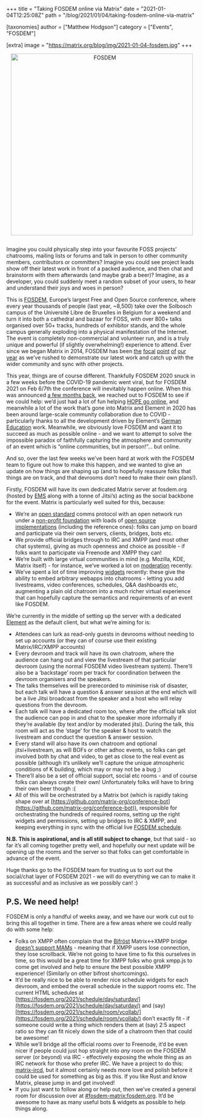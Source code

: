+++
title = "Taking FOSDEM online via Matrix"
date = "2021-01-04T12:25:08Z"
path = "/blog/2021/01/04/taking-fosdem-online-via-matrix"

[taxonomies]
author = ["Matthew Hodgson"]
category = ["Events", "FOSDEM"]

[extra]
image = "https://matrix.org/blog/img/2021-01-04-fosdem.jpg"
+++

<div style="text-align: center; padding-bottom: 1em">
<a href="https://fosdem.org">
    <img src="/blog/img/2021-01-04-fosdem.jpg" alt="FOSDEM" width="480"/>
</a>
</div>

Imagine you could physically step into your favourite FOSS projects’ chatrooms, mailing lists or forums and talk in person to other community members, contributors or committers?  Imagine you could see project leads show off their latest work in front of a packed audience, and then chat and brainstorm with them afterwards (and maybe grab a beer)?  Imagine, as a developer, you could suddenly meet a random subset of your users, to hear and understand their joys and woes in person?

This is [FOSDEM](https://fosdem.org), Europe’s largest Free and Open Source conference, where every year thousands of people (last year, ~8,500) take over the Solbosch campus of the Université Libre de Bruxelles in Belgium for a weekend and turn it into both a cathedral and bazaar for FOSS, with over 800+ talks organised over 50+ tracks, hundreds of exhibitor stands, and the whole campus generally exploding into a physical manifestation of the Internet.  The event is completely non-commercial and volunteer run, and is a truly unique and powerful (if slightly overwhelming!) experience to attend.  Ever since we began Matrix in 2014, FOSDEM has been [the](https://matrix.org/blog/2020/02/03/matrix-at-fosdem-2020) [focal](https://matrix.org/blog/2019/02/04/matrix-at-fosdem-2019) [point](https://matrix.org/blog/2018/02/05/3-d-video-calling-with-matrix-webrtc-and-webvr-at-fosdem-2018) [of](https://matrix.org/blog/2017/02/06/fosdem-2017-report) [our](https://matrix.org/blog/2016/02/03/fosdem-16-retrospective) [year](https://matrix.org/blog/2015/02/04/back-from-fosdem) as we’ve rushed to demonstrate our latest work and catch up with the wider community and sync with other projects.

This year, things are of course different.  Thankfully FOSDEM 2020 snuck in a few weeks before the COVID-19 pandemic went viral, but for FOSDEM 2021 on Feb 6/7th the conference will inevitably happen online.  When this was announced [a few months back](https://twitter.com/fosdem/status/1301167254705303554), we reached out to FOSDEM to see if we could help: we’d just had a lot of fun helping [HOPE go online](https://hackaday.com/2020/08/11/hope-2020-delivers-historic-marathon-of-hacking/), and meanwhile a lot of the work that’s gone into Matrix and Element in 2020 has been around large-scale community collaboration due to COVID - particularly thanks to all the development driven by Element’s [German Education](https://sifted.eu/articles/element-germany-deal/) work.  Meanwhile, we obviously love FOSDEM and want it to succeed as much as possible online - and we want to attempt to solve the impossible paradox of faithfully capturing the atmosphere and community of an event which is “online communities, but in person!”... but online.

And so, over the last few weeks we’ve been hard at work with the FOSDEM team to figure out how to make this happen, and we wanted to give an update on how things are shaping up (and to hopefully reassure folks that things are on track, and that devrooms don’t need to make their own plans!).

Firstly, FOSDEM will have its own dedicated Matrix server at fosdem.org (hosted by [EMS](https://element.io/matrix-services) along with a tonne of Jitsi’s) acting as the social backbone for the event.  Matrix is particularly well suited for this, because:

*   We’re an [open standard](https://matrix.org/docs/spec) comms protocol with an open network run under a [non-profit foundation](https://matrix.org/foundation) with loads of [open source implementations](https://matrix.org/docs/projects/try-matrix-now/) (including the reference ones): folks can jump on board and participate via their own servers, clients, bridges, bots etc.
*   We provide official bridges through to IRC and XMPP (and most other chat systems), giving as much openness and choice as possible - if folks want to participate via Freenode and XMPP they can!
*   We’re built with large virtual communities in mind (e.g. Mozilla, KDE, Matrix itself) - for instance, we’ve worked a lot on [moderation](https://matrix.org/docs/guides/moderation) recently.
*   We’ve spent a lot of time improving [widgets](https://youtu.be/Fk7YRiFIwZ4?t=251) recently: these give the ability to embed arbitrary webapps into chatrooms - letting you add livestreams, video conferences, schedules, Q&A dashboards etc, augmenting a plain old chatroom into a much richer virtual experience that can hopefully capture the semantics and requirements of an event like FOSDEM. 

We’re currently in the middle of setting up the server with a dedicated [Element](https://element.io) as the default client, but what we’re aiming for is:

*   Attendees can lurk as read-only guests in devrooms without needing to set up accounts (or they can of course use their existing Matrix/IRC/XMPP accounts)
*   Every devroom and track will have its own chatroom, where the audience can hang out and view the livestream of that particular devroom (using the normal FOSDEM video livestream system).  There’ll also be a ‘backstage’ room per track for coordination between the devroom organisers and the speakers.
*   The talks themselves will be prerecorded to minimise risk of disaster, but each talk will have a question & answer session at the end which will be a live Jitsi broadcast from the speaker and a host who will relay questions from the devroom.
*   Each talk will have a dedicated room too, where after the official talk slot the audience can pop in and chat to the speaker more informally if they’re available (by text and/or by moderated jitsi).  During the talk, this room will act as the ‘stage’ for the speaker & host to watch the livestream and conduct the question & answer session.
*   Every stand will also have its own chatroom and optional jitsi+livestream, as will BOFs or other adhoc events, so folks can get involved both by chat and video, to get as close to the real event as possible (although it’s unlikely we’ll capture the unique atmospheric conditions of K building, which may or may not be a bug ;)
*   There’ll also be a set of official support, social etc rooms - and of course folks can always create their own!  Unfortunately folks will have to bring their own beer though :(
*   All of this will be orchestrated by a Matrix bot (which is rapidly taking shape over at [https://github.com/matrix-org/conference-bot](https://github.com/matrix-org/conference-bot)), responsible for orchestrating the hundreds of required rooms, setting up the right widgets and permissions, setting up bridges to IRC & XMPP, and keeping everything in sync with the official live [FOSDEM schedule](https://fosdem.org/2021/schedule/xml).

**N.B. This is aspirational, and is all still subject to change**, but that said - so far it’s all coming together pretty well, and hopefully our next update will be opening up the rooms and the server so that folks can get comfortable in advance of the event.

Huge thanks go to the FOSDEM team for trusting us to sort out the social/chat layer of FOSDEM 2021 - we will do everything we can to make it as successful and as inclusive as we possibly can! :)

## P.S. We need help!

FOSDEM is only a handful of weeks away, and we have our work cut out to bring this all together in time.  There are a few areas where we could really do with some help:

*   Folks on XMPP often complain that the [Bifröst](https://github.com/matrix-org/matrix-bifrost) Matrix&lt;->XMPP bridge [doesn’t support MAMs](https://github.com/matrix-org/matrix-bifrost/issues/64) - meaning that if XMPP users lose connection, they lose scrollback.  We’re not going to have time to fix this ourselves in time, so this would be a great time for XMPP folks who grok xmpp.js to come get involved and help to ensure the best possible XMPP experience!  (Similarly on other bifrost shortcomings).
*   It’d be really nice to be able to render nice schedule widgets for each devroom, and embed the overall schedule in the support rooms etc.  The current HTML schedules at [https://fosdem.org/2021/schedule/day/saturday/](https://fosdem.org/2021/schedule/day/saturday/) and (say) [https://fosdem.org/2021/schedule/room/vcollab/](https://fosdem.org/2021/schedule/room/vcollab/) don’t exactly fit - if someone could write a thing which renders them at (say) 2:5 aspect ratio so they can fit nicely down the side of a chatroom then that could be awesome!
*   While we’ll bridge all the official rooms over to Freenode, it’d be even nicer if people could just hop straight into *any* room on the FOSDEM server (or beyond) via IRC - effectively exposing the whole thing as an IRC network for those who prefer IRC.  We have a project to do this: [matrix-ircd](https://github.com/matrix-org/matrix-ircd), but it almost certainly needs more love and polish before it could be used for something as big as this.  If you like Rust and know Matrix, please jump in and get involved! 
*   If you just want to follow along or help out, then we’ve created a general room for discussion over at [#fosdem-matrix:fosdem.org](https://matrix.to/#/#fosdem-matrix:fosdem.org).  It’d be awesome to have as many useful bots & widgets as possible to help things along.
